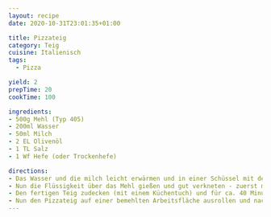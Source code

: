 ```yaml
---
layout: recipe
date: 2020-10-31T23:01:35+01:00

title: Pizzateig
category: Teig
cuisine: Italienisch
tags: 
  - Pizza

yield: 2
prepTime: 20
cookTime: 100

ingredients:
- 500g Mehl (Typ 405)
- 200ml Wasser
- 50ml Milch
- 2 EL Olivenöl
- 1 TL Salz
- 1 Wf Hefe (oder Trockenhefe)

directions:
- Das Wasser und die milch leicht erwärmen und in einer Schüssel mit dem Salz, einer Prise Zucker, der Hefe und dem Öl gut verrühren. 
- Nun die Flüssigkeit über das Mehl gießen und gut verkneten - zuerst mit dem Knethaken eines Mixers und danach mit der Hand - so wird der Teig glatt und geschmeidig. Sollte der Teig kleben, einfach mehr Mehl zufügen. 
- Den fertigen Teig zudecken (mit einem Küchentuch) und für ca. 40 Minuten an einem warmen Ort ruhen lassen - dadurch verdoppelt er sein Volumen. 
- Nun den Pizzateig auf einer bemehlten Arbeitsfläche ausrollen und nach Belieben belegen - der Teig braucht im Ofen je nach Hitze und Belag ca. 15-25 Minuten bei 250 Grad. 
---
```

